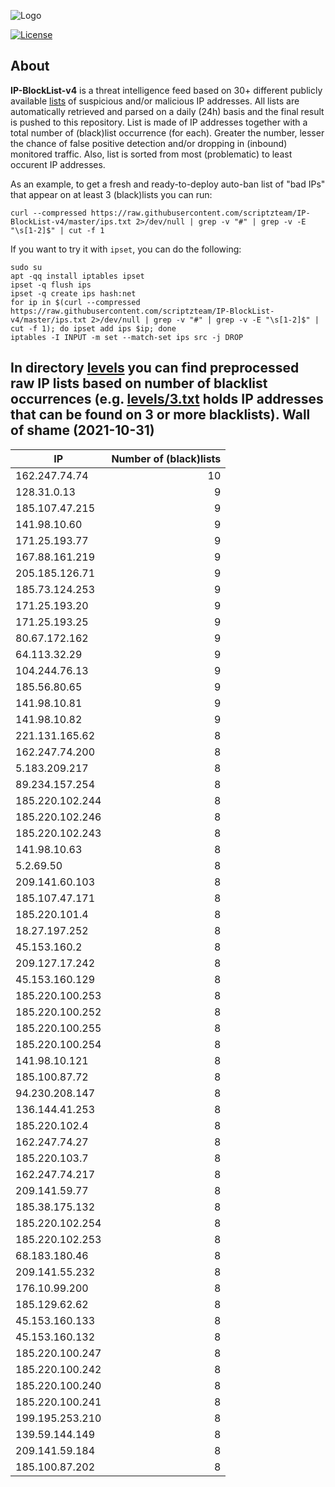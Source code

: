 ![Logo](https://i.imgur.com/PyKLAe7.png)

[![License](https://img.shields.io/badge/license-The_Unlicense-red.svg)](https://unlicense.org/)

About
----

**IP-BlockList-v4** is a threat intelligence feed based on 30+ different publicly available [lists](https://github.com/stamparm/maltrail) of suspicious and/or malicious IP addresses. All lists are automatically retrieved and parsed on a daily (24h) basis and the final result is pushed to this repository. List is made of IP addresses together with a total number of (black)list occurrence (for each). Greater the number, lesser the chance of false positive detection and/or dropping in (inbound) monitored traffic. Also, list is sorted from most (problematic) to least occurent IP addresses.

As an example, to get a fresh and ready-to-deploy auto-ban list of "bad IPs" that appear on at least 3 (black)lists you can run:

```
curl --compressed https://raw.githubusercontent.com/scriptzteam/IP-BlockList-v4/master/ips.txt 2>/dev/null | grep -v "#" | grep -v -E "\s[1-2]$" | cut -f 1
```

If you want to try it with `ipset`, you can do the following:

```
sudo su
apt -qq install iptables ipset
ipset -q flush ips
ipset -q create ips hash:net
for ip in $(curl --compressed https://raw.githubusercontent.com/scriptzteam/IP-BlockList-v4/master/ips.txt 2>/dev/null | grep -v "#" | grep -v -E "\s[1-2]$" | cut -f 1); do ipset add ips $ip; done
iptables -I INPUT -m set --match-set ips src -j DROP
```

In directory [levels](levels) you can find preprocessed raw IP lists based on number of blacklist occurrences (e.g. [levels/3.txt](levels/3.txt) holds IP addresses that can be found on 3 or more blacklists).
Wall of shame (2021-10-31)
----

|IP|Number of (black)lists|
|---|--:|
162.247.74.74|10
128.31.0.13|9
185.107.47.215|9
141.98.10.60|9
171.25.193.77|9
167.88.161.219|9
205.185.126.71|9
185.73.124.253|9
171.25.193.20|9
171.25.193.25|9
80.67.172.162|9
64.113.32.29|9
104.244.76.13|9
185.56.80.65|9
141.98.10.81|9
141.98.10.82|9
221.131.165.62|8
162.247.74.200|8
5.183.209.217|8
89.234.157.254|8
185.220.102.244|8
185.220.102.246|8
185.220.102.243|8
141.98.10.63|8
5.2.69.50|8
209.141.60.103|8
185.107.47.171|8
185.220.101.4|8
18.27.197.252|8
45.153.160.2|8
209.127.17.242|8
45.153.160.129|8
185.220.100.253|8
185.220.100.252|8
185.220.100.255|8
185.220.100.254|8
141.98.10.121|8
185.100.87.72|8
94.230.208.147|8
136.144.41.253|8
185.220.102.4|8
162.247.74.27|8
185.220.103.7|8
162.247.74.217|8
209.141.59.77|8
185.38.175.132|8
185.220.102.254|8
185.220.102.253|8
68.183.180.46|8
209.141.55.232|8
176.10.99.200|8
185.129.62.62|8
45.153.160.133|8
45.153.160.132|8
185.220.100.247|8
185.220.100.242|8
185.220.100.240|8
185.220.100.241|8
199.195.253.210|8
139.59.144.149|8
209.141.59.184|8
185.100.87.202|8
